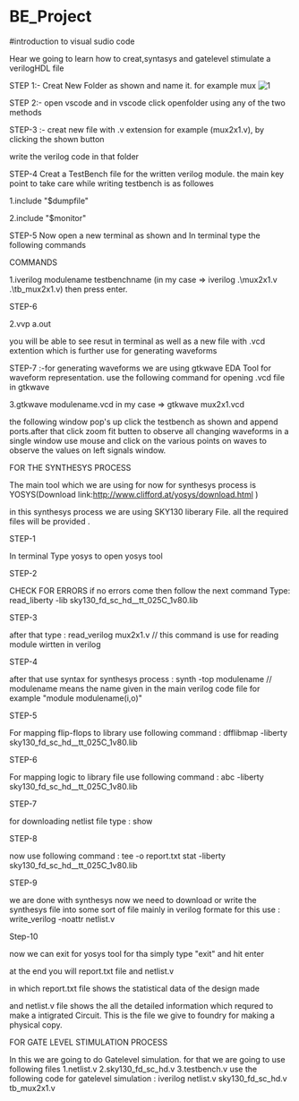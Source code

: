 # BE_Project

#introduction to visual sudio code 

Hear we going to learn how to creat,syntasys and gatelevel stimulate a verilogHDL file 

STEP 1:- Creat New Folder as shown and name it. for example mux
![1](https://user-images.githubusercontent.com/84916459/140499966-db6eef2b-427c-4e40-870c-bb3e9e8ace3e.png)


STEP 2:- open vscode and in vscode click openfolder using any of the two methods


STEP-3 :- creat new file with .v extension for example (mux2x1.v), by clicking the shown button


write the verilog code in that folder


STEP-4 Creat a TestBench file for the written verilog module. the main key point to take care while writing testbench is as followes

1.include "$dumpfile"

2.include "$monitor"


STEP-5 Now open a new terminal as shown and In terminal type the following commands


COMMANDS

1.iverilog modulename testbenchname (in my case => iverilog .\mux2x1.v .\tb_mux2x1.v) then press enter.


STEP-6

2.vvp a.out


you will be able to see resut in terminal as well as a new file with .vcd extention which is further use for generating waveforms


STEP-7 :-for generating waveforms we are using gtkwave EDA Tool for waveform representation. use the following command for opening .vcd file in gtkwave

3.gtkwave modulename.vcd in my case => gtkwave mux2x1.vcd


the following window pop's up click the testbench as shown and append ports.after that click zoom fit butten to observe all changing waveforms in a single window use mouse and click on the various points on waves to observe the values on left signals window.


FOR THE SYNTHESYS PROCESS

The main tool which we are using for now for synthesys process is YOSYS(Download link:http://www.clifford.at/yosys/download.html )

in this synthesys process we are using SKY130 liberary File. all the required files will be provided .



STEP-1

In terminal Type yosys to open yosys tool


STEP-2

CHECK FOR ERRORS if no errors come then follow the next command Type: read_liberty -lib sky130_fd_sc_hd__tt_025C_1v80.lib


STEP-3

after that type : read_verilog mux2x1.v // this command is use for reading module wirtten in verilog


STEP-4

after that use syntax for synthesys process : synth -top modulename // modulename means the name given in the main verilog code file for example "module modulename(i,o)"


STEP-5

For mapping flip-flops to library use following command : dfflibmap -liberty sky130_fd_sc_hd__tt_025C_1v80.lib


STEP-6

For mapping logic to library file use following command : abc -liberty sky130_fd_sc_hd__tt_025C_1v80.lib


STEP-7

for downloading netlist file type : show


STEP-8

now use following command : tee -o report.txt stat -liberty sky130_fd_sc_hd__tt_025C_1v80.lib


STEP-9

we are done with synthesys now we need to download or write the synthesys file into some sort of file mainly in verilog formate for this use : write_verilog -noattr netlist.v


Step-10

now we can exit for yosys tool for tha simply type "exit" and hit enter


at the end you will report.txt file and netlist.v

in which report.txt file shows the statistical data of the design made


and netlist.v file shows the all the detailed information which requred to make a intigrated Circuit. This is the file we give to foundry for making a physical copy.


FOR GATE LEVEL STIMULATION PROCESS

In this we are going to do Gatelevel simulation. for that we are going to use following files 1.netlist.v 2.sky130_fd_sc_hd.v 3.testbench.v use the following code for gatelevel simulation : iverilog netlist.v sky130_fd_sc_hd.v tb_mux2x1.v
